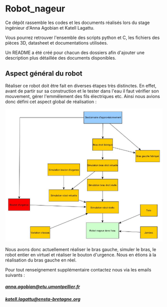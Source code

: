 # Robot_nageur
Ce dépôt rassemble les codes et les documents réalisés lors du stage ingénieur d'Anna Agobian et Katell Lagattu.

Vous pourrez retrouver l'ensemble des scripts python et C, les fichiers des pièces 3D, datasheet et documentations utilisées.

Un README a été créé pour chacun des dossiers afin d'ajouter une description plus détaillée des documents disponibles.

## Aspect général du robot

Réaliser ce robot doit être fait en diverses étapes très distinctes. En effet, avant de partir sur sa construction et le tester dans l'eau il faut vérifier son mouvement, gérer l'emmêlement des fils électriques etc.
Ainsi nous avions donc défini cet aspect global de réalisation :

![aspect général](https://github.com/Katell-Lag/robot_nageur/blob/main/controle_robot/architecture_globale.jpg?raw=true)

Nous avons donc actuellement réaliser le bras gauche, simuler le bras, le robot entier en virtuel et réaliser le bouton d'urgence. Nous en étions à la réalisation du bras gauche en réel.

Pour tout renseignement supplémentaire contactez nous via les emails suivants :
##### anna.agobian@etu.umontpellier.fr
##### katell.lagattu@ensta-bretagne.org

